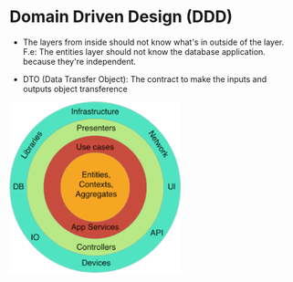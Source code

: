 # Domain Driven Design (DDD)

- The layers from inside should not know what's in outside of the layer. F.e: The entities layer should not know the database application. because they're independent.

- DTO (Data Transfer Object): The contract to make the inputs and outputs object transference

<img src="./ddd-illustration.png" height="300px" />